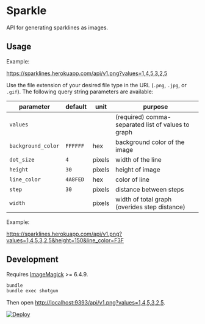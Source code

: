 # Sparkle

API for generating sparklines as images.

## Usage

Example:

https://sparklines.herokuapp.com/api/v1.png?values=1,4,5,3,2,5

Use the file extension of your desired file type in the URL (`.png`, `.jpg`, or `.gif`). The following query string parameters are available:

parameter | default | unit | purpose
--- | --- | --- | ---
`values` | | | (required) comma-separated list of values to graph
`background_color` | `FFFFFF` | hex | background color of the image
`dot_size` | `4` | pixels | width of the line
`height` | `30` | pixels | height of image
`line_color` | `4A8FED` | hex | color of line
`step` | `30` | pixels | distance between steps
`width` | | pixels | width of total graph (overides step distance)

Example:

https://sparklines.herokuapp.com/api/v1.png?values=1,4,5,3,2,5&height=150&line_color=F3F

## Development

Requires [ImageMagick](http://www.imagemagick.org/) >= 6.4.9.

```bash
bundle
bundle exec shotgun
```

Then open [http://localhost:9393/api/v1.png?values=1,4,5,3,2,5](http://localhost:9393/api/v1.png?values=1,4,5,3,2,5).

[![Deploy](https://www.herokucdn.com/deploy/button.svg)](https://heroku.com/deploy)
